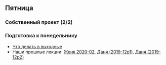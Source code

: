 ## Пятница


### Собственный проект (2/2)

### Подготовка к понедельнику

* [Что делать в выходные](https://github.com/Elbrus-Bootcamp/phase-2/blob/master/week-3/6-weekend.md)
* Наши прошлые лекции: [Женя 2020-02](https://www.youtube.com/watch?v=F-G6JqFlicY&list=PL8NGcSL3ZP-8JUSWJc44qtFHTJskYjSoe&index=7&t=0s), [Даня (2019-12p1)](https://youtu.be/z68fh6Yz6SA), [Даня (2019-12p2)](https://youtu.be/9dL0OSXoCDY)
